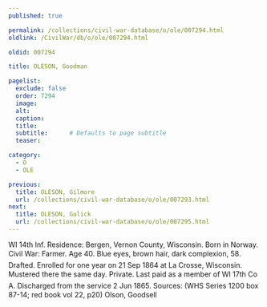 ```yaml
---
published: true

permalink: /collections/civil-war-database/o/ole/007294.html
oldlink: /CivilWar/db/o/ole/007294.html

oldid: 007294

title: OLESON, Goodman

pagelist:
  exclude: false
  order: 7294
  image: 
  alt:
  caption:
  title:
  subtitle:      # Defaults to page subtitle
  teaser:

category: 
  - O 
  - OLE

previous:
  title: OLESON, Gilmore
  url: /collections/civil-war-database/o/ole/007293.html  
next:
  title: OLESON, Gulick
  url: /collections/civil-war-database/o/ole/007295.html   
---
```

WI 14th Inf. Residence: Bergen, Vernon County, Wisconsin. Born in Norway. Civil War: Farmer. Age 40. Blue eyes, brown hair, dark complexion, 5&#146;8&#148;. Drafted. Enrolled for one year on 21 Sep 1864 at La Crosse, Wisconsin. Mustered there the same day. Private. &#147;Last paid&#148; as a member of WI 17th Co A. Discharged from the service 2 Jun 1865. Sources: (WHS Series 1200 box 87-14; red book vol 22, p20) &#147;Olson, Goodsell&#148;